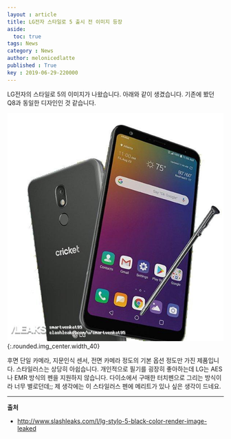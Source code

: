 ```yaml
---
layout : article
title: LG전자 스타일로 5 출시 전 이미지 등장
aside:
  toc: true
tags: News
category : News
author: melonicedlatte
published : True
key : 2019-06-29-220000
---
```


LG전자의 스타일로 5의 이미지가 나왔습니다. 아래와 같이 생겼습니다. 기존에 봤던 Q8과 동일한 디자인인 것 같습니다. 

![image](/assets\images\201906\lg_stylus5.jpg){:.rounded.img_center.width_40}

후면 단일 카메라, 지문인식 센서, 전면 카메라 정도의 기본 옵션 정도만 가진 제품입니다. 스타일러스는 상당히 아쉽습니다. 개인적으로 필기를 굉장히 좋아하는데 LG는 AES나 EMR 방식의 펜을 지원하지 않습니다. 다이소에서 구매한 터치펜으로 그리는 방식이라 너무 별로던데;; 제 생각에는 이 스타일러스 펜에 메리트가 있나 싶은 생각이 드네요.

<hr>

**출처**

- http://www.slashleaks.com/l/lg-stylo-5-black-color-render-image-leaked
